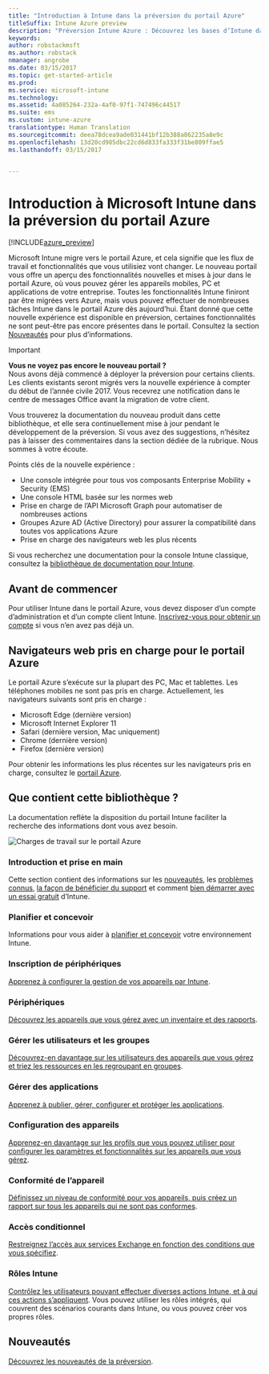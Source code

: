 ```yaml
---
title: "Introduction à Intune dans la préversion du portail Azure"
titleSuffix: Intune Azure preview
description: "Préversion Intune Azure : Découvrez les bases d’Intune dans la préversion du portail Azure et comment celui-ci peut vous aider à gérer vos appareils."
keywords: 
author: robstackmsft
ms.author: robstack
nmanager: angrobe
ms.date: 03/15/2017
ms.topic: get-started-article
ms.prod: 
ms.service: microsoft-intune
ms.technology: 
ms.assetid: 4a085264-232a-4af0-97f1-747496c44517
ms.suite: ems
ms.custom: intune-azure
translationtype: Human Translation
ms.sourcegitcommit: deea78dcea9ade031441bf12b388a862235a8e9c
ms.openlocfilehash: 13d20cd985dbc22cd6d833fa333f31be809ffae5
ms.lasthandoff: 03/15/2017


---
```



# <a name="introduction-to-microsoft-intune-in-the-azure-portal-preview"></a>Introduction à Microsoft Intune dans la préversion du portail Azure


[!INCLUDE[azure_preview](../includes/azure_preview.md)]

Microsoft Intune migre vers le portail Azure, et cela signifie que les flux de travail et fonctionnalités que vous utilisiez vont changer.
Le nouveau portail vous offre un aperçu des fonctionnalités nouvelles et mises à jour dans le portail Azure, où vous pouvez gérer les appareils mobiles, PC et applications de votre entreprise.
Toutes les fonctionnalités Intune finiront par être migrées vers Azure, mais vous pouvez effectuer de nombreuses tâches Intune dans le portail Azure dès aujourd’hui. Étant donné que cette nouvelle expérience est disponible en préversion, certaines fonctionnalités ne sont peut-être pas encore présentes dans le portail. Consultez la section [Nouveautés](#what's-new) pour plus d’informations.

> [!IMPORTANT]
> **Vous ne voyez pas encore le nouveau portail ?**<br>
> Nous avons déjà commencé à déployer la préversion pour certains clients. Les clients existants seront migrés vers la nouvelle expérience à compter du début de l’année civile 2017. Vous recevrez une notification dans le centre de messages Office avant la migration de votre client.


Vous trouverez la documentation du nouveau produit dans cette bibliothèque, et elle sera continuellement mise à jour pendant le développement de la préversion. Si vous avez des suggestions, n’hésitez pas à laisser des commentaires dans la section dédiée de la rubrique. Nous sommes à votre écoute.

<!--- You can view the new Intune technical preview console in Azure at [portal.azure.com]. --->

Points clés de la nouvelle expérience :

- Une console intégrée pour tous vos composants Enterprise Mobility + Security (EMS)
- Une console HTML basée sur les normes web
- Prise en charge de l’API Microsoft Graph pour automatiser de nombreuses actions
- Groupes Azure AD (Active Directory) pour assurer la compatibilité dans toutes vos applications Azure
- Prise en charge des navigateurs web les plus récents

Si vous recherchez une documentation pour la console Intune classique, consultez la [bibliothèque de documentation pour Intune](https://docs.microsoft.com/en-us/intune/).

## <a name="before-you-start"></a>Avant de commencer

Pour utiliser Intune dans le portail Azure, vous devez disposer d’un compte d’administration et d’un compte client Intune. [Inscrivez-vous pour obtenir un compte](https://portal.office.com/Signup/Signup.aspx?OfferId=40BE278A-DFD1-470a-9EF7-9F2596EA7FF9&dl=INTUNE_A&ali=1#0%20) si vous n’en avez pas déjà un.

## <a name="supported-web-browsers-for-the-azure-portal"></a>Navigateurs web pris en charge pour le portail Azure

Le portail Azure s’exécute sur la plupart des PC, Mac et tablettes. Les téléphones mobiles ne sont pas pris en charge.
Actuellement, les navigateurs suivants sont pris en charge :

- Microsoft Edge (dernière version)
- Microsoft Internet Explorer 11
- Safari (dernière version, Mac uniquement)
- Chrome (dernière version)
- Firefox (dernière version)

Pour obtenir les informations les plus récentes sur les navigateurs pris en charge, consultez le [portail Azure](https://docs.microsoft.com/azure/azure-preview-portal-supported-browsers-devices).

## <a name="whats-in-this-library"></a>Que contient cette bibliothèque ?

La documentation reflète la disposition du portail Intune faciliter la recherche des informations dont vous avez besoin.

![Charges de travail sur le portail Azure](./media/azure-portal-workloads.png)

### <a name="introduction-and-get-started"></a>Introduction et prise en main
Cette section contient des informations sur les [nouveautés](/intune-azure/introduction/whats-new), les [problèmes connus](/intune-azure/introduction/known-issues-in-the-intune-preview), [la façon de bénéficier du support](/intune-azure/introduction/how-to-get-support-for-microsoft-intune) et comment [bien démarrer avec un essai gratuit](/intune-azure/introduction/sign-up-free-trial-microsoft-intune) d’Intune.
### <a name="plan-and-design"></a>Planifier et concevoir
Informations pour vous aider à [planifier et concevoir](/intune-azure/plan-and-design/get-started) votre environnement Intune.
### <a name="device-enrollment"></a>Inscription de périphériques
[Apprenez à configurer la gestion de vos appareils par Intune](/intune-azure/enroll-devices/what-is).
### <a name="devices"></a>Périphériques
[Découvrez les appareils que vous gérez avec un inventaire et des rapports](/intune-azure/manage-devices/what-is).
### <a name="manage-users-and-groups"></a>Gérer les utilisateurs et les groupes
[Découvrez-en davantage sur les utilisateurs des appareils que vous gérez et triez les ressources en les regroupant en groupes](/intune-azure/manage-users/what-is).
### <a name="manage-apps"></a>Gérer des applications
[Apprenez à publier, gérer, configurer et protéger les applications](/intune-azure/manage-apps/what-is-app-management).
### <a name="device-configuration"></a>Configuration des appareils
[Apprenez-en davantage sur les profils que vous pouvez utiliser pour configurer les paramètres et fonctionnalités sur les appareils que vous gérez](/intune-azure/configure-devices/what-are-device-profiles).
### <a name="device-compliance"></a>Conformité de l’appareil
[Définissez un niveau de conformité pour vos appareils, puis créez un rapport sur tous les appareils qui ne sont pas conformes](/intune-azure/set-device-compliance/what-is-device-compliance).
### <a name="conditional-access"></a>Accès conditionnel
[Restreignez l’accès aux services Exchange en fonction des conditions que vous spécifiez](/intune-azure/conditional-access/what-is-conditional-access).
### <a name="intune-roles"></a>Rôles Intune
[Contrôlez les utilisateurs pouvant effectuer diverses actions Intune, et à qui ces actions s’appliquent](/intune-azure/access-control/role-based-access-control). Vous pouvez utiliser les rôles intégrés, qui couvrent des scénarios courants dans Intune, ou vous pouvez créer vos propres rôles.



## <a name="whats-new"></a>Nouveautés

[Découvrez les nouveautés de la préversion](/intune-azure/introduction/whats-new).

